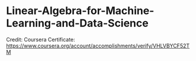 # Linear-Algebra-for-Machine-Learning-and-Data-Science
Credit: Coursera
Certificate: https://www.coursera.org/account/accomplishments/verify/VHLVBYCF52TM
